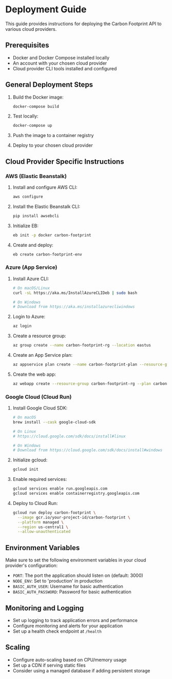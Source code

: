 # Deployment Guide

This guide provides instructions for deploying the Carbon Footprint API to various cloud providers.

## Prerequisites

- Docker and Docker Compose installed locally
- An account with your chosen cloud provider
- Cloud provider CLI tools installed and configured

## General Deployment Steps

1. Build the Docker image:
   ```bash
   docker-compose build
   ```

2. Test locally:
   ```bash
   docker-compose up
   ```

3. Push the image to a container registry
4. Deploy to your chosen cloud provider

## Cloud Provider Specific Instructions

### AWS (Elastic Beanstalk)

1. Install and configure AWS CLI:
   ```bash
   aws configure
   ```

2. Install the Elastic Beanstalk CLI:
   ```bash
   pip install awsebcli
   ```

3. Initialize EB:
   ```bash
   eb init -p docker carbon-footprint
   ```

4. Create and deploy:
   ```bash
   eb create carbon-footprint-env
   ```

### Azure (App Service)

1. Install Azure CLI:
   ```bash
   # On macOS/Linux
   curl -sL https://aka.ms/InstallAzureCLIDeb | sudo bash
   
   # On Windows
   # Download from https://aka.ms/installazurecliwindows
   ```

2. Login to Azure:
   ```bash
   az login
   ```

3. Create a resource group:
   ```bash
   az group create --name carbon-footprint-rg --location eastus
   ```

4. Create an App Service plan:
   ```bash
   az appservice plan create --name carbon-footprint-plan --resource-group carbon-footprint-rg --sku B1 --is-linux
   ```

5. Create the web app:
   ```bash
   az webapp create --resource-group carbon-footprint-rg --plan carbon-footprint-plan --name your-app-name --deployment-container-image-name your-container-registry.azurecr.io/carbon-footprint:latest
   ```

### Google Cloud (Cloud Run)

1. Install Google Cloud SDK:
   ```bash
   # On macOS
   brew install --cask google-cloud-sdk
   
   # On Linux
   # https://cloud.google.com/sdk/docs/install#linux
   
   # On Windows
   # Download from https://cloud.google.com/sdk/docs/install#windows
   ```

2. Initialize gcloud:
   ```bash
   gcloud init
   ```

3. Enable required services:
   ```bash
   gcloud services enable run.googleapis.com
   gcloud services enable containerregistry.googleapis.com
   ```

4. Deploy to Cloud Run:
   ```bash
   gcloud run deploy carbon-footprint \
     --image gcr.io/your-project-id/carbon-footprint \
     --platform managed \
     --region us-central1 \
     --allow-unauthenticated
   ```

## Environment Variables

Make sure to set the following environment variables in your cloud provider's configuration:

- `PORT`: The port the application should listen on (default: 3000)
- `NODE_ENV`: Set to 'production' in production
- `BASIC_AUTH_USER`: Username for basic authentication
- `BASIC_AUTH_PASSWORD`: Password for basic authentication

## Monitoring and Logging

- Set up logging to track application errors and performance
- Configure monitoring and alerts for your application
- Set up a health check endpoint at `/health`

## Scaling

- Configure auto-scaling based on CPU/memory usage
- Set up a CDN if serving static files
- Consider using a managed database if adding persistent storage
